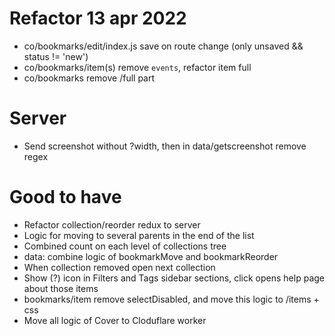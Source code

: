 # Refactor 13 apr 2022
- co/bookmarks/edit/index.js save on route change (only unsaved && status != 'new')
- co/bookmarks/item(s) remove `events`, refactor item full
- co/bookmarks remove /full part

# Server
- Send screenshot without ?width, then in data/getscreenshot remove regex

# Good to have
- Refactor collection/reorder redux to server
- Logic for moving to several parents in the end of the list
- Combined count on each level of collections tree
- data: combine logic of bookmarkMove and bookmarkReorder
- When collection removed open next collection
- Show (?) icon in Filters and Tags sidebar sections, click opens help page about those items
- bookmarks/item remove selectDisabled, and move this logic to /items + css
- Move all logic of Cover to Cloduflare worker